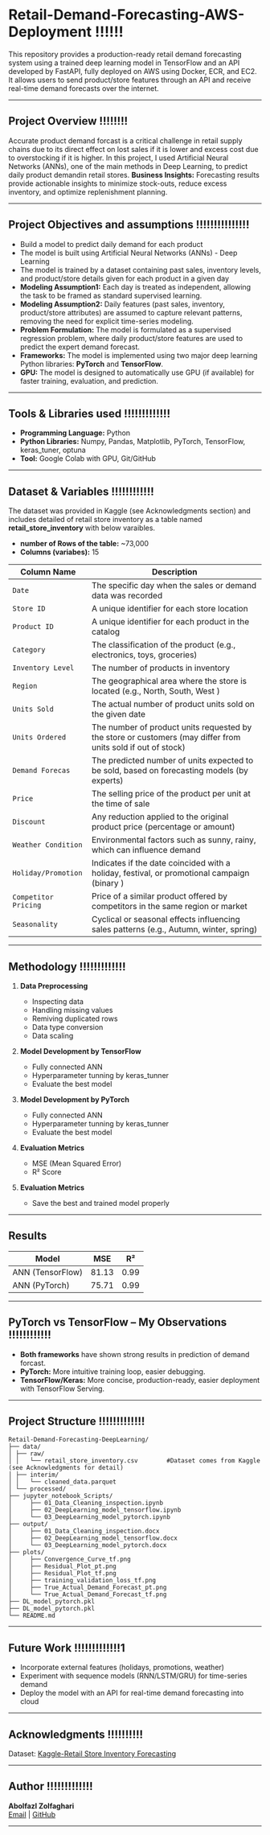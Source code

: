 # Retail-Demand-Forecasting-AWS-Deployment !!!!!!
This repository provides a production-ready retail demand forecasting system using a trained deep learning model in TensorFlow and an API developed by FastAPI, fully deployed on AWS using Docker, ECR, and EC2.
It allows users to send product/store features through an API and receive real-time demand forecasts over the internet.

---

## Project Overview !!!!!!!!
Accurate  product demand forcast is a critical challenge in retail supply chains due to its direct effect on lost sales if it is lower and excess cost due to overstocking if it is higher. In this project, I used  Artificial Neural Networks (ANNs), one of the main methods in Deep Learning, to predict daily product demandin retail stores.
**Business Insights:** Forecasting results provide actionable insights to minimize stock-outs, reduce excess inventory, and optimize replenishment planning.

---
## Project Objectives and assumptions !!!!!!!!!!!!!!!

- Build a model to predict daily demand for each product 
- The model is built using Artificial Neural Networks (ANNs) - Deep Learning
- The model is trained by a dataset containing past sales, inventory levels, and product/store details given for each product in a given day
- **Modeling Assumption1:** Each day is treated as independent, allowing the task to be framed as standard supervised learning.
- **Modeling Assumption2:** Daily features (past sales, inventory, product/store attributes) are assumed to capture relevant patterns, removing the need for explicit time-series modeling.
- **Problem Formulation:** The model is formulated as a supervised regression problem, where daily product/store features are used to predict the expert demand forecast.
- **Frameworks:** The model is implemented using two major deep learning Python libraries: **PyTorch** and **TensorFlow**.
- **GPU:** The model is designed to automatically use GPU (if available) for faster training, evaluation, and prediction.
---
## Tools & Libraries used !!!!!!!!!!!!!
- **Programming Language:** Python
- **Python Libraries:** Numpy, Pandas, Matplotlib, PyTorch, TensorFlow, keras_tuner, optuna
- **Tool:** Google Colab with GPU, Git/GitHub

---
## Dataset & Variables !!!!!!!!!!!!
The dataset was provided in Kaggle (see Acknowledgments section) and includes detailed of retail store inventory as a table named **retail_store_inventory** with below varaibles.
- **number of Rows of the table:** ~73,000  
- **Columns (variabes):** 15

| Column Name             | Description                                                                                                 |
|-------------------------|-------------------------------------------------------------------------------------------------------------|
| `Date`                  | The specific day when the sales or demand data was recorded                                                 |
| `Store ID`              | A unique identifier for each store location                                                                 |
| `Product ID`            | A unique identifier for each product in the catalog                                                         |
| `Category`              | The classification of the product (e.g., electronics, toys, groceries)                                      |
| `Inventory Level`       | The number of products in inventory                                                                         |
| `Region`                | The geographical area where the store is located (e.g., North, South, West )                                |
| `Units Sold`            | The actual number of product units sold on the given date                                                   |
| `Units Ordered`         | The number of product units requested by the store or customers (may differ from units sold if out of stock)|
| `Demand Forecas`        | The predicted number of units expected to be sold, based on forecasting models (by experts)                 |
| `Price`                 | The selling price of the product per unit at the time of sale                                               |
| `Discount`              | Any reduction applied to the original product price (percentage or amount)                                  |
| `Weather Condition`     | Environmental factors such as sunny, rainy, which can influence demand                                      |
| `Holiday/Promotion`     | Indicates if the date coincided with a holiday, festival, or promotional campaign (binary )                 |
| `Competitor Pricing`    | Price of a similar product offered by competitors in the same region or market                              |
| `Seasonality`           | Cyclical or seasonal effects influencing sales patterns (e.g., Autumn, winter, spring)                      |

---
## Methodology !!!!!!!!!!!!!
1. **Data Preprocessing**  
   - Inspecting data
   - Handling missing values
   - Remiving duplicated rows
   - Data type conversion
   - Data scaling
     
2. **Model Development by TensorFlow**  
   - Fully connected ANN
   - Hyperparameter tunning by keras_tunner
   - Evaluate the best model
3. **Model Development by PyTorch**
   - Fully connected ANN
   - Hyperparameter tunning by keras_tunner
   - Evaluate the best model
4. **Evaluation Metrics** 
   - MSE (Mean Squared Error)  
   - R² Score
5. **Evaluation Metrics**
   - Save the best and trained model properly
---
## Results 
| Model                 |  MSE    |   R²    |
|-----------------------|---------|---------|
| ANN (TensorFlow)      |  81.13  |  0.99   |
| ANN (PyTorch)         |  75.71  |  0.99   |

---
## PyTorch vs TensorFlow – My Observations !!!!!!!!!!!!
- **Both frameworks** have shown strong results in prediction of demand forcast.
- **PyTorch:** More intuitive training loop, easier debugging.  
- **TensorFlow/Keras:** More concise, production-ready, easier deployment with TensorFlow Serving. 
---
## Project Structure !!!!!!!!!!!!!
```
Retail-Demand-Forecasting-DeepLearning/
├── data/
│ ├── raw/
│ │   └── retail_store_inventory.csv        #Dataset comes from Kaggle (see Acknowledgments for detail)
│ ├── interim/           
│ │   └── cleaned_data.parquet
│ └── processed/
├── jupyter_notebook_Scripts/
│     ├── 01_Data_Cleaning_inspection.ipynb
│     ├── 02_DeepLearning_model_tensorflow.ipynb 
│     └── 03_DeepLearning_model_pytorch.ipynb
├── output/
│     ├── 01_Data_Cleaning_inspection.docx
│     ├── 02_DeepLearning_model_tensorflow.docx
│     └── 03_DeepLearning_model_pytorch.docx
├── plots/
│     ├── Convergence_Curve_tf.png
│     ├── Residual_Plot_pt.png
│     ├── Residual_Plot_tf.png
│     ├── training_validation_loss_tf.png
│     ├── True_Actual_Demand_Forecast_pt.png
│     └── True_Actual_Demand_Forecast_tf.png
├── DL_model_pytorch.pkl
├── DL_model_pytorch.pkl
└── README.md

```


---
## Future Work !!!!!!!!!!!!!1
- Incorporate external features (holidays, promotions, weather)  
- Experiment with sequence models (RNN/LSTM/GRU) for time-series demand  
- Deploy the model with an API for real-time demand forecasting into cloud

---
## Acknowledgments !!!!!!!!!!
Dataset: [Kaggle-Retail Store Inventory Forecasting](https://www.kaggle.com/datasets/anirudhchauhan/retail-store-inventory-forecasting-dataset)  

---

## Author !!!!!!!!!!!!!

**Abolfazl Zolfaghari**  
[Email](ab.zolfaghari.abbasghaleh) | [GitHub](https://github.com/abolfazl6678)

---
